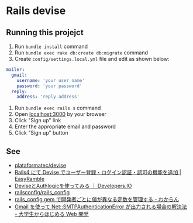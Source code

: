 # Rails devise

## Running this projejct

1. Run `bundle install` command
1. Run `bundle exec rake db:create db:migrate` command
1. Create `config/settings.local.yml` file and edit as shown below:
```yaml
mailer:
  gmail: 
    username: 'your user name'
    password: 'your password'
  reply:
    address: 'reply address'
```
1. Run `bundle exec rails s` command
1. Open [localhost:3000](http://localhost:3000/) by your browser
1. Click "Sign up" link
1. Enter the appropriate email and password
1. Click "Sign up" button

## See

* [plataformatec/devise](https://github.com/plataformatec/devise)
* [Rails4 にて Devise でユーザー登録・ログイン認証・認可の機能を追加 | EasyRamble](http://easyramble.com/devise-on-rails.html)
* [DeviseとAuthlogicを使ってみる ｜ Developers.IO](http://dev.classmethod.jp/server-side/devise_authlogic_use/)
* [railsconfig/rails_config](https://github.com/railsconfig/rails_config)
* [rails_config gem で開発者ごとに値が異なる定数を管理する - わからん](http://d.hatena.ne.jp/kitokitoki/20121007/p1)
* [Gmail を使って Net::SMTPAuthenticationError が出力される場合の解決法 - 大学生からはじめる Web 開発](http://karur4n.hatenablog.com/entry/2015/03/07/234600)
